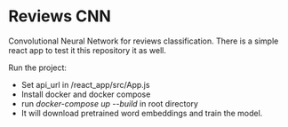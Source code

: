 ﻿# Reviews CNN

Convolutional Neural Network for reviews classification.
There is a simple react app to test it this repository it as well.

Run the project:

- Set api_url in /react_app/src/App.js
- Install docker and docker compose
- run <i>docker-compose up --build</i> in root directory
- It will download pretrained word embeddings and train the model.
